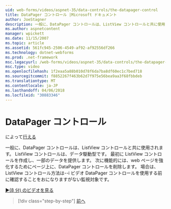 ```yaml
---
uid: web-forms/videos/aspnet-35/data-controls/the-datapager-control
title: DataPager コントロール |Microsoft ドキュメント
author: JoeStagner
description: 一般に、DataPager コントロールは、ListView コントロールと共に使用されます。 ListView コントロールは、データ駆動型です。 ListView コントロールを作成して、いくつかの d を提供してください.
ms.author: aspnetcontent
manager: wpickett
ms.date: 11/15/2007
ms.topic: article
ms.assetid: 561fc945-2506-4549-af92-af92556df266
ms.technology: dotnet-webforms
ms.prod: .net-framework
msc.legacyurl: /web-forms/videos/aspnet-35/data-controls/the-datapager-control
msc.type: video
ms.openlocfilehash: 1f2eaa5a88b010d78f6da7ba8df60ec1c7bed718
ms.sourcegitcommit: f8852267f463b62d7f975e56bea9aa3f68fbbdeb
ms.translationtype: MT
ms.contentlocale: ja-JP
ms.lasthandoff: 04/06/2018
ms.locfileid: "30883346"
---
```

<a name="the-datapager-control"></a>DataPager コントロール
====================
によって[行える](https://github.com/JoeStagner)

一般に、DataPager コントロールは、ListView コントロールと共に使用されます。 ListView コントロールは、データ駆動型です。 最初に ListView コントロールを作成し、一部のデータを提供します。 次に機能的には、web ページを強化するためにページ上に、DataPager コントロールを削除します。 場合は、ListView コントロール方法は--i ビデオ DataPager コントロールを使用する前に確認することをおになりますがない監視対象です。

[&#9654;(8 分) のビデオを見る](https://channel9.msdn.com/Blogs/ASP-NET-Site-Videos/the-datapager-control)

> [!div class="step-by-step"]
> [前へ](the-listview-control.md)
